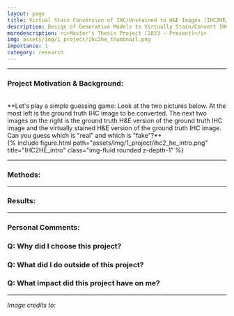 ```yaml
---
layout: page
title: Virtual Stain Conversion of IHC/Unstained to H&E Images (IHC2HE/US2HE)
description: Design of Generative Models to Virtually Stain/Convert IHC/Unstained (Bright-field) Images to H&E Images 
moredescription: <i>Master's Thesis Project (2023 ~ Present)</i>
img: assets/img/1_project/ihc2he_thumbnail.png
importance: 1
category: research
---
```


---

### **Project Motivation & Background:**
<br>
**Let's play a simple guessing game: Look at the two pictures below. At the most left is the ground truth IHC image to be converted. The next two images on the right
is the ground truth H&E version of the ground truth IHC image and the virtually stained H&E version of the ground truth IHC image. Can you guess which is "real" and
which is "fake"?**

<div class="row">
    <div class="col-sm">
        {% include figure.html path="assets/img/1_project/ihc2_he_intro.png" title="IHC2HE_intro" class="img-fluid rounded z-depth-1" %}
    </div>
</div>


---

### **Methods:**




---

### **Results:**


---

### **Personal Comments:**

### Q: Why did I choose this project? ###


### Q: What did I do outside of this project? ###

### Q: What impact did this project have on me? ###


---

*Image credits to:*